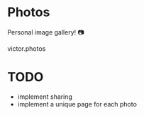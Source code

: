 # Photos

Personal image gallery! 📷

victor.photos

# TODO
- implement sharing
- implement a unique page for each photo
